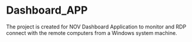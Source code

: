 # Dashboard_APP
The project is created for NOV Dashboard Application to monitor and RDP connect with the remote computers from a Windows system machine.
